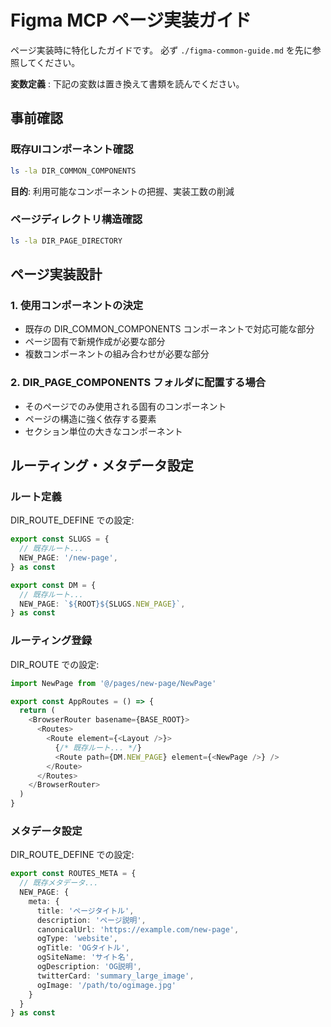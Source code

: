 # Figma MCP ページ実装ガイド

ページ実装時に特化したガイドです。
必ず `./figma-common-guide.md` を先に参照してください。

**変数定義** : 下記の変数は置き換えて書類を読んでください。

<!--
変数定義:
- DIR_COMMON_COMPONENTS: /src/components/
- DIR_PAGE_COMPONENTS: /src/pages/**/components/
- DIR_PAGE_DIRECTORY: /src/pages/
- DIR_ROUTE_DEFINE: src/store/directory/directory.ts
- DIR_ROUTE: src/routes/routes.tsx
-->

## 事前確認

### 既存UIコンポーネント確認
```bash
ls -la DIR_COMMON_COMPONENTS
```

**目的**: 利用可能なコンポーネントの把握、実装工数の削減

### ページディレクトリ構造確認
```bash
ls -la DIR_PAGE_DIRECTORY
```

## ページ実装設計

### 1. 使用コンポーネントの決定
- 既存の DIR_COMMON_COMPONENTS コンポーネントで対応可能な部分
- ページ固有で新規作成が必要な部分
- 複数コンポーネントの組み合わせが必要な部分

### 2. DIR_PAGE_COMPONENTS フォルダに配置する場合
- そのページでのみ使用される固有のコンポーネント
- ページの構造に強く依存する要素
- セクション単位の大きなコンポーネント

## ルーティング・メタデータ設定

### ルート定義
DIR_ROUTE_DEFINE での設定:

```typescript
export const SLUGS = {
  // 既存ルート...
  NEW_PAGE: '/new-page',
} as const

export const DM = {
  // 既存ルート...
  NEW_PAGE: `${ROOT}${SLUGS.NEW_PAGE}`,
} as const
```

### ルーティング登録
DIR_ROUTE での設定:

```typescript
import NewPage from '@/pages/new-page/NewPage'

export const AppRoutes = () => {
  return (
    <BrowserRouter basename={BASE_ROOT}>
      <Routes>
        <Route element={<Layout />}>
          {/* 既存ルート... */}
          <Route path={DM.NEW_PAGE} element={<NewPage />} />
        </Route>
      </Routes>
    </BrowserRouter>
  )
}
```

### メタデータ設定
DIR_ROUTE_DEFINE での設定:

```typescript
export const ROUTES_META = {
  // 既存メタデータ...
  NEW_PAGE: {
    meta: {
      title: 'ページタイトル',
      description: 'ページ説明',
      canonicalUrl: 'https://example.com/new-page',
      ogType: 'website',
      ogTitle: 'OGタイトル',
      ogSiteName: 'サイト名',
      ogDescription: 'OG説明',
      twitterCard: 'summary_large_image',
      ogImage: '/path/to/ogimage.jpg'
    }
  }
} as const
```
